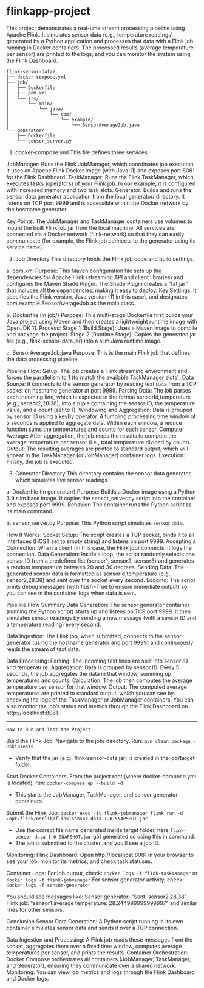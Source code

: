 # flinkapp-project

This project demonstrates a real-time stream processing pipeline using Apache Flink. It simulates sensor data (e.g., temperature readings) generated by a Python application and processes that data with a Flink job running in Docker containers. The processed results (average temperature per sensor) are printed to the logs, and you can monitor the system using the Flink Dashboard.

```plaintext
flink-sensor-data/
├── docker-compose.yml
├── job/
│   ├── Dockerfile
│   ├── pom.xml
│   └── src/
│       └── main/
│           └── java/
│               └── com/
│                   └── example/
│                       └── SensorAverageJob.java
└── generator/
    ├── Dockerfile
    └── sensor_server.py
```

1. docker-compose.yml
This file defines three services:

JobManager: Runs the Flink JobManager, which coordinates job execution. It uses an Apache Flink Docker image (with Java 11) and exposes port 8081 for the Flink Dashboard.
TaskManager: Runs the Flink TaskManager, which executes tasks (operators) of your Flink job. In our example, it is configured with increased memory and two task slots.
Generator: Builds and runs the sensor data generator application from the local generator/ directory. It listens on TCP port 9999 and is accessible within the Docker network by the hostname generator.

Key Points:
The JobManager and TaskManager containers use volumes to mount the built Flink job jar from the local machine.
All services are connected via a Docker network (flink-network) so that they can easily communicate (for example, the Flink job connects to the generator using its service name).

2. Job Directory
This directory holds the Flink job code and build settings.

a. pom.xml
Purpose: This Maven configuration file sets up the dependencies for Apache Flink (streaming API and client libraries) and configures the Maven Shade Plugin. The Shade Plugin creates a “fat jar” that includes all the dependencies, making it easy to deploy.
Key Settings: It specifies the Flink version, Java version (11 in this case), and designates com.example.SensorAverageJob as the main class.

b. Dockerfile (in job/)
Purpose: This multi-stage Dockerfile first builds your Java project using Maven and then creates a lightweight runtime image with OpenJDK 11.
Process:
Stage 1 (Build Stage): Uses a Maven image to compile and package the project.
Stage 2 (Runtime Stage): Copies the generated jar file (e.g., flink-sensor-data.jar) into a slim Java runtime image.

c. SensorAverageJob.java
Purpose: This is the main Flink job that defines the data processing pipeline.

Pipeline Flow:
Setup: The job creates a Flink streaming environment and forces the parallelism to 1 (to match the available TaskManager slots).
Data Source: It connects to the sensor generator by reading text data from a TCP socket on hostname generator at port 9999.
Parsing Data: The job parses each incoming line, which is expected in the format sensorId,temperature (e.g., sensor2,28.38), into a tuple containing the sensor ID, the temperature value, and a count (set to 1).
Windowing and Aggregation: Data is grouped by sensor ID using a keyBy operator. A tumbling processing time window of 5 seconds is applied to aggregate data. Within each window, a reduce function sums the temperatures and counts for each sensor.
Compute Average: After aggregation, the job maps the results to compute the average temperature per sensor (i.e., total temperature divided by count).
Output: The resulting averages are printed to standard output, which will appear in the TaskManager (or JobManager) container logs.
Execution: Finally, the job is executed.

3. Generator Directory
This directory contains the sensor data generator, which simulates live sensor readings.

a. Dockerfile (in generator/)
Purpose: Builds a Docker image using a Python 3.9 slim base image. It copies the sensor_server.py script into the container and exposes port 9999.
Behavior: The container runs the Python script as its main command.

b. sensor_server.py
Purpose:
This Python script simulates sensor data.

How It Works:
Socket Setup: The script creates a TCP socket, binds it to all interfaces (HOST set to empty string) and listens on port 9999.
Accepting a Connection: When a client (in this case, the Flink job) connects, it logs the connection.
Data Generation: Inside a loop, the script randomly selects one sensor ID from a predefined list (sensor1, sensor2, sensor3) and generates a random temperature between 20 and 30 degrees.
Sending Data: The generated sensor data is formatted as sensorId,temperature (e.g., sensor2,28.38) and sent over the socket every second.
Logging: The script prints debug messages (with flush=True to ensure immediate output) so you can see in the container logs when data is sent.

Pipeline Flow Summary
Data Generation:
The sensor generator container (running the Python script) starts up and listens on TCP port 9999. It then simulates sensor readings by sending a new message (with a sensor ID and a temperature reading) every second.

Data Ingestion:
The Flink job, when submitted, connects to the sensor generator (using the hostname generator and port 9999) and continuously reads the stream of text data.

Data Processing:
Parsing: The incoming text lines are split into sensor ID and temperature.
Aggregation: Data is grouped by sensor ID. Every 5 seconds, the job aggregates the data in that window, summing up temperatures and counts.
Calculation: The job then computes the average temperature per sensor for that window.
Output: The computed average temperatures are printed to standard output, which you can see by checking the logs of the TaskManager or JobManager containers. You can also monitor the job’s status and metrics through the Flink Dashboard on http://localhost:8081.

-------
```How to Run and Test the Project```

Build the Flink Job:
Navigate to the job/ directory.
Run: `mvn clean package -DskipTests`
* Verify that the jar (e.g., flink-sensor-data.jar) is created in the job/target folder.

Start Docker Containers:
From the project root (where docker-compose.yml is located), run: 
``docker-compose up --build -d``
* This starts the JobManager, TaskManager, and sensor generator containers.

Submit the Flink Job:
``docker exec -it flink-jobmanager flink run -d /opt/flink/usrlib/flink-sensor-data-1.0-SNAPSHOT.jar``
* Use the correct file name generated inside target folder, here `flink-sensor-data-1.0-SNAPSHOT.jar` got generated so using this in command.
* The job is submitted to the cluster, and you’ll see a job ID.

Monitoring:
Flink Dashboard: Open http://localhost:8081 in your browser to see your job, monitor its metrics, and check task statuses.

Container Logs:
For job output, check: `docker logs -f flink-taskmanager` or `docker logs -f flink-jobmanager`
For sensor generator activity, check: `docker logs -f sensor-generator`

You should see messages like:
Sensor generator: "Sent: sensor2,28.38"
Flink job: "sensor1 average temperature: 28.244999999999997" and similar lines for other sensors.

Conclusion
Sensor Data Generation: A Python script running in its own container simulates sensor data and sends it over a TCP connection.

Data Ingestion and Processing: A Flink job reads these messages from the socket, aggregates them over a fixed time window, computes average temperatures per sensor, and prints the results.
Container Orchestration: Docker Compose orchestrates all containers (JobManager, TaskManager, and Generator), ensuring they communicate over a shared network.
Monitoring: You can view job metrics and logs through the Flink Dashboard and Docker logs.



